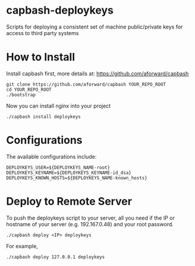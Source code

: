 capbash-deploykeys
==============

Scripts for deploying a consistent set of machine public/private keys for access to third party systems

# How to Install #

Install capbash first, more details at:
https://github.com/aforward/capbash

```
git clone https://github.com/aforward/capbash YOUR_REPO_ROOT
cd YOUR_REPO_ROOT
./bootstrap
```

Now you can install nginx into your project

```
./capbash install deploykeys
```

# Configurations #

The available configurations include:

```
DEPLOYKEYS_USER=${DEPLOYKEYS_NAME-root}
DEPLOYKEYS_KEYNAME=${DEPLOYKEYS_KEYNAME-id_dsa}
DEPLOYKEYS_KNOWN_HOSTS=${DEPLOYKEYS_NAME-known_hosts}
```

# Deploy to Remote Server #

To push the deploykeys script to your server, all you need if the IP or hostname of your server (e.g. 192.167.0.48) and your root password.

```
./capbash deploy <IP> deploykeys
```

For example,

```
./capbash deploy 127.0.0.1 deploykeys
```
